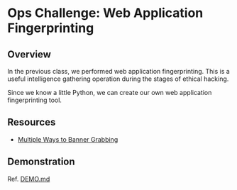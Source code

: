 # Ops Challenge: Web Application Fingerprinting 

## Overview

In the previous class, we performed web application fingerprinting. This is a useful intelligence gathering operation during the stages of ethical hacking.

Since we know a little Python, we can create our own web application fingerprinting tool.

## Resources

- [Multiple Ways to Banner Grabbing](https://www.hackingarticles.in/multiple-ways-to-banner-grabbing/)

## Demonstration

Ref. [DEMO.md](DEMO.md)
